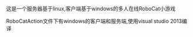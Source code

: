 这是一个服务器基于linux,客户端基于windows的多人在线RoboCat小游戏

RoboCatAction文件下有windows的客户端和服务端,使用visual studio 2013编译

